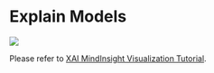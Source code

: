 # Explain Models

<a href="https://gitee.com/mindspore/docs/blob/master/docs/mindinsight/docs/source_en/model_explanation.md" target="_blank"><img src="https://gitee.com/mindspore/docs/raw/master/resource/_static/logo_source_en.png"></a>

Please refer to [XAI MindInsight Visualization Tutorial](https://www.mindspore.cn/xai/docs/en/master/using_mindinsight.html).
